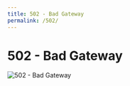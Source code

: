 ```yaml
---
title: 502 - Bad Gateway
permalink: /502/
---
```

# 502 - Bad Gateway  
![502 - Bad Gateway](http://i.imgur.com/2ze2o1Z.jpg)  
